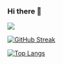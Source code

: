 ### 

<!-- markdownlint-disable MD033 MD041-->

  <h3>Hi there 👋</h3> 
<p align="center"> 
</p>


  <img src="https://readme-typing-svg.herokuapp.com/?lines=Welcome+to+my+Github!;&font=Fira%20Code&center=true&width=380&height=50">

[![GitHub Streak](http://github-readme-streak-stats.herokuapp.com?user=salman-2244&theme=tokyonight&hide_border=true&date_format=M%20j%5B%2C%20Y%5D)](https://git.io/streak-stats)
  

[![Top Langs](https://github-readme-stats.vercel.app/api/top-langs/?username=salman-2244&layout=compact&theme=tokyonight)](https://github.com/anuraghazra/github-readme-stats)



